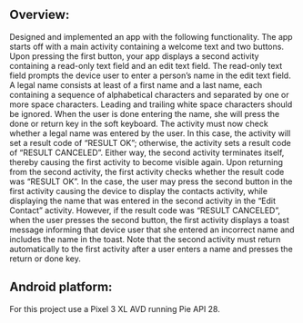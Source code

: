 ## Overview:

Designed and implemented an app with the following functionality. The app starts off with a main activity containing a welcome text and two buttons. Upon pressing the first button, your app displays a second activity containing a read-only text field and an edit text field. The read-only text field prompts the device user to enter a person’s name in the edit text field. A legal name consists at least of a first name and a last name, each containing a sequence of alphabetical characters and separated by one or more space characters. Leading and trailing white space characters should be ignored. When the user is done entering the name, she will press the done or return key in the soft keyboard. The activity must now check whether a legal name was entered by the user. In this case, the activity will set a result code of “RESULT OK”; otherwise, the activity sets a result code of “RESULT CANCELED”. Either way, the second activity terminates itself, thereby causing the first activity to become visible again. 
Upon returning from the second activity, the first activity checks whether the result code was “RESULT OK”. In the case, the user may press the second button in the first activity causing the device to display the contacts activity, while displaying the name that was entered in the second activity in the “Edit Contact” activity. However, if the result code was “RESULT CANCELED”, when the user presses the second button, the first activity displays a toast message informing that device user that she entered an incorrect name and includes the name in the toast.
Note that the second activity must return automatically to the first activity after a user enters a name and presses the return or done key.

## Android platform:

For this project use a Pixel 3 XL AVD running Pie API 28.

